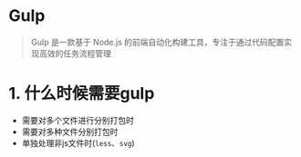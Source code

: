 # Gulp
> Gulp 是一款基于 Node.js 的前端自动化构建工具，专注于通过代码配置实现高效的任务流程管理

# 1. 什么时候需要gulp
+ 需要对多个文件进行分别打包时
+ 需要对多种文件分别打包时
+ 单独处理非js文件时(`less`、`svg`)